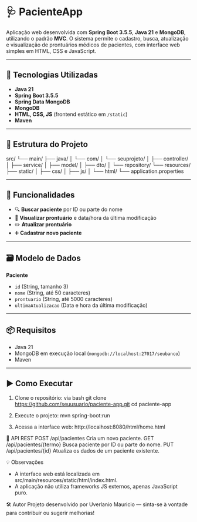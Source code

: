 # 🩺 PacienteApp

Aplicação web desenvolvida com **Spring Boot 3.5.5**, **Java 21** e **MongoDB**, utilizando o padrão **MVC**. O sistema permite o cadastro, busca, atualização e visualização de prontuários médicos de pacientes, com interface web simples em HTML, CSS e JavaScript.

---

## 🚀 Tecnologias Utilizadas

- **Java 21**
- **Spring Boot 3.5.5**
- **Spring Data MongoDB**
- **MongoDB**
- **HTML, CSS, JS** (frontend estático em `/static`)
- **Maven**

---

## 📁 Estrutura do Projeto

src/
└── main/
├── java/
│   └── com/
│       └── seuprojeto/
│           ├── controller/
│           ├── service/
│           ├── model/
│           ├── dto/
│           └── repository/
└── resources/
├── static/
│   ├── css/
│   ├── js/
│   └── html/
└── application.properties

---

## 🧠 Funcionalidades

- 🔍 **Buscar paciente** por ID ou parte do nome
- 📝 **Visualizar prontuário** e data/hora da última modificação
- ✏️ **Atualizar prontuário**
- ➕ **Cadastrar novo paciente**

---

## 🗃️ Modelo de Dados

**Paciente**
- `id` (String, tamanho 3)
- `nome` (String, até 50 caracteres)
- `prontuario` (String, até 5000 caracteres)
- `ultimaAtualizacao` (Data e hora da última modificação)

---

## 📦 Requisitos

- Java 21 
- MongoDB em execução local (`mongodb://localhost:27017/seubanco`)
- Maven

---

## ▶️ Como Executar

1. Clone o repositório:
   via bash
   git clone https://github.com/seuusuario/paciente-app.git
   cd paciente-app
   
2. Execute o projeto:
   mvn spring-boot:run

3. Acessa a interface web:
   http://localhost:8080/html/home.html

📄 API REST
POST /api/pacientes
Cria um novo paciente.
GET /api/pacientes/{termo}
Busca paciente por ID ou parte do nome.
PUT /api/pacientes/{id}
Atualiza os dados de um paciente existente.

💡 Observações

- A interface web está localizada em src/main/resources/static/html/index.html.
- A aplicação não utiliza frameworks JS externos, apenas JavaScript puro.


🛠️ Autor
Projeto desenvolvido por Uverlanio Mauricio — sinta-se à vontade para contribuir ou sugerir melhorias!
